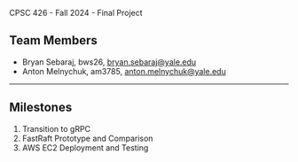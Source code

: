 CPSC 426 - Fall 2024 - Final Project

## Team Members

- Bryan Sebaraj, bws26, bryan.sebaraj@yale.edu
- Anton Melnychuk, am3785, anton.melnychuk@yale.edu

---

## Milestones

1. Transition to gRPC
2. FastRaft Prototype and Comparison
3. AWS EC2 Deployment and Testing
     